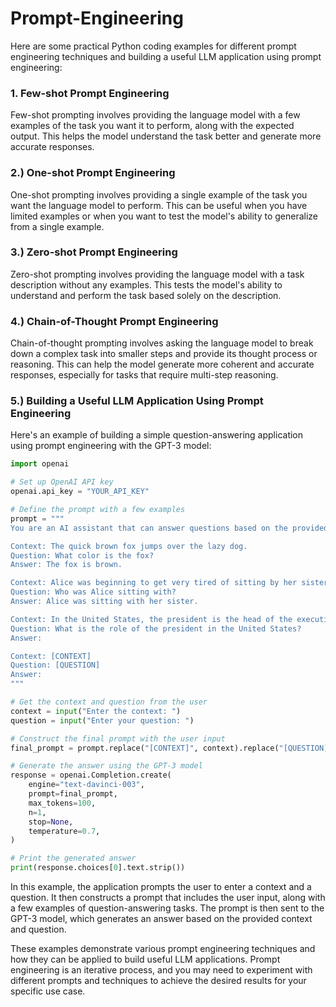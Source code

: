 # Prompt-Engineering

 Here are some practical Python coding examples for different prompt engineering techniques and building a useful LLM application using prompt engineering:
 
### 1. Few-shot Prompt Engineering
Few-shot prompting involves providing the language model with a few examples of the task you want it to perform, along with the expected output. This helps the model understand the task better and generate more accurate responses.

### 2.) One-shot Prompt Engineering
One-shot prompting involves providing a single example of the task you want the language model to perform. This can be useful when you have limited examples or when you want to test the model's ability to generalize from a single example.

### 3.) Zero-shot Prompt Engineering
Zero-shot prompting involves providing the language model with a task description without any examples. This tests the model's ability to understand and perform the task based solely on the description.

### 4.) Chain-of-Thought Prompt Engineering
Chain-of-thought prompting involves asking the language model to break down a complex task into smaller steps and provide its thought process or reasoning. This can help the model generate more coherent and accurate responses, especially for tasks that require multi-step reasoning.

### 5.) Building a Useful LLM Application Using Prompt Engineering
Here's an example of building a simple question-answering application using prompt engineering with the GPT-3 model:

```python
import openai

# Set up OpenAI API key
openai.api_key = "YOUR_API_KEY"

# Define the prompt with a few examples
prompt = """
You are an AI assistant that can answer questions based on the provided context. Here are some examples:

Context: The quick brown fox jumps over the lazy dog.
Question: What color is the fox?
Answer: The fox is brown.

Context: Alice was beginning to get very tired of sitting by her sister on the bank, and of having nothing to do: once or twice she had peeped into the book her sister was reading, but it had no pictures or conversations in it, 'and what is the use of a book,' thought Alice 'without pictures or conversations?'
Question: Who was Alice sitting with?
Answer: Alice was sitting with her sister.

Context: In the United States, the president is the head of the executive branch of the federal government and is elected to a four-year term by the people through an Electoral College. The president is responsible for implementing and enforcing the laws written by Congress and, to that end, appoints the heads of the federal agencies, including the Cabinet.
Question: What is the role of the president in the United States?
Answer:

Context: [CONTEXT]
Question: [QUESTION]
Answer:
"""

# Get the context and question from the user
context = input("Enter the context: ")
question = input("Enter your question: ")

# Construct the final prompt with the user input
final_prompt = prompt.replace("[CONTEXT]", context).replace("[QUESTION]", question)

# Generate the answer using the GPT-3 model
response = openai.Completion.create(
    engine="text-davinci-003",
    prompt=final_prompt,
    max_tokens=100,
    n=1,
    stop=None,
    temperature=0.7,
)

# Print the generated answer
print(response.choices[0].text.strip())

```

In this example, the application prompts the user to enter a context and a question. It then constructs a prompt that includes the user input, along with a few examples of question-answering tasks. The prompt is then sent to the GPT-3 model, which generates an answer based on the provided context and question.


These examples demonstrate various prompt engineering techniques and how they can be applied to build useful LLM applications. Prompt engineering is an iterative process, and you may need to experiment with different prompts and techniques to achieve the desired results for your specific use case.
